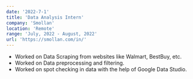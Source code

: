 ```yaml
---
date: '2022-7-1'
title: 'Data Analysis Intern'
company: 'Smollan'
location: 'Remote'
range: 'July, 2022 - August, 2022'
url: 'https://smollan.com/in/'
---
```


- Worked on Data Scraping from websites like Walmart, BestBuy, etc.
- Worked on Data preprocessing and filtering.
- Worked on spot checking in data with the help of Google Data Studio.
